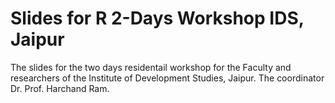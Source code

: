 # Slides for R 2-Days Workshop IDS, Jaipur
The slides for the two days residentail workshop for the Faculty and researchers of the Institute of Development Studies, Jaipur. The coordinator Dr. Prof. Harchand Ram.
